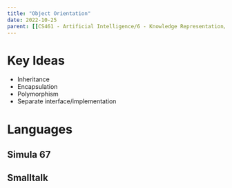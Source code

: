 ```yaml
---
title: "Object Orientation"
date: 2022-10-25
parent: [[CS461 - Artificial Intelligence/6 - Knowledge Representation/Overview]]
---
```


# Key Ideas
* Inheritance
* Encapsulation
* Polymorphism
* Separate interface/implementation
# Languages
## Simula 67
## Smalltalk
